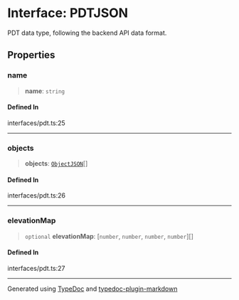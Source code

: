 # Interface: PDTJSON

PDT data type, following the backend API data format.

## Properties

### name

> **name**: `string`

#### Defined In

interfaces/pdt.ts:25

---

### objects

> **objects**: [`ObjectJSON`](interface.ObjectJSON.md)[]

#### Defined In

interfaces/pdt.ts:26

---

### elevationMap

> `optional` **elevationMap**: [`number`, `number`, `number`, `number`][]

#### Defined In

interfaces/pdt.ts:27

---

Generated using [TypeDoc](https://typedoc.org/) and [typedoc-plugin-markdown](https://www.npmjs.com/package/typedoc-plugin-markdown)
